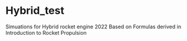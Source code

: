 # Hybrid_test
Simuations for Hybrid rocket engine 2022
Based on Formulas derived in Introduction to Rocket Propulsion
